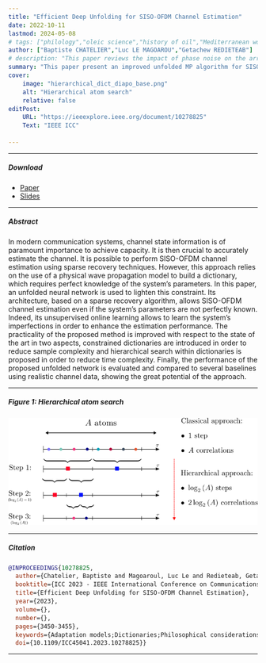 ```yaml
---
title: "Efficient Deep Unfolding for SISO-OFDM Channel Estimation" 
date: 2022-10-11
lastmod: 2024-05-08
# tags: ["philology","oleic science","history of oil","Mediterranean world"]
author: ["Baptiste CHATELIER","Luc LE MAGOAROU","Getachew REDIETEAB"]
# description: "This paper reviews the impact of phase noise on the array factor. Published in IEEE WCNC 2023" 
summary: "This paper present an improved unfolded MP algorithm for SISO-OFDM channel estimation. Published in IEEE ICC 2023." 
cover:
    image: "hierarchical_dict_diapo_base.png"
    alt: "Hierarchical atom search"
    relative: false
editPost:
    URL: "https://ieeexplore.ieee.org/document/10278825"
    Text: "IEEE ICC"

---
```


---

##### Download

+ [Paper](https://arxiv.org/pdf/2210.06588)
+ [Slides](slides.pdf)

---

##### Abstract

In modern communication systems, channel state information is of paramount importance to achieve capacity. It is then crucial to accurately estimate the channel. It is possible to perform SISO-OFDM channel estimation using sparse recovery techniques. However, this approach relies on the use of a physical wave propagation model to build a dictionary, which requires perfect knowledge of the system’s parameters. In this paper, an unfolded neural network is used to lighten this constraint. Its architecture, based on a sparse recovery algorithm, allows SISO-OFDM channel estimation even if the system’s parameters are not perfectly known. Indeed, its unsupervised online learning allows to learn the system’s imperfections in order to enhance the estimation performance. The practicality of the proposed method is improved with respect to the state of the art in two aspects, constrained dictionaries are introduced in order to reduce sample complexity and hierarchical search within dictionaries is proposed in order to reduce time complexity. Finally, the performance of the proposed unfolded network is evaluated and compared to several baselines using realistic channel data, showing the great potential of the approach.

---

##### Figure 1: Hierarchical atom search

![](hierarchical_dict_diapo_base.png)

---

##### Citation

```BibTeX
@INPROCEEDINGS{10278825,
  author={Chatelier, Baptiste and Magoaroul, Luc Le and Redieteab, Getachew},
  booktitle={ICC 2023 - IEEE International Conference on Communications}, 
  title={Efficient Deep Unfolding for SISO-OFDM Channel Estimation}, 
  year={2023},
  volume={},
  number={},
  pages={3450-3455},
  keywords={Adaptation models;Dictionaries;Philosophical considerations;Propagation;Neural networks;Channel estimation;Estimation;Deep Unfolding;Frugal AI;SISO-OFDM channel estimation;Sparse recovery},
  doi={10.1109/ICC45041.2023.10278825}}
```

---